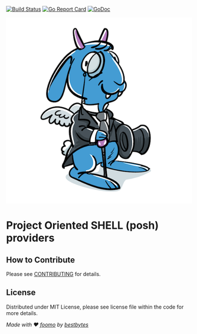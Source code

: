 [![Build Status](https://github.com/foomo/posh-providers/actions/workflows/test.yml/badge.svg?branch=main&event=push)](https://github.com/foomo/posh-providers/actions/workflows/test.yml)
[![Go Report Card](https://goreportcard.com/badge/github.com/foomo/posh-providers)](https://goreportcard.com/report/github.com/foomo/posh-providers)
[![GoDoc](https://godoc.org/github.com/foomo/posh-providers?status.svg)](https://godoc.org/github.com/foomo/posh-providers)

<p align="center">
  <img alt="POSH" src=".github/assets/posh.png"/>
</p>

# Project Oriented SHELL (posh) providers

## How to Contribute

Please see [CONTRIBUTING](.github/CONTRIBUTING.md) for details.

## License

Distributed under MIT License, please see license file within the code for more details.

_Made with ♥ [foomo](https://www.foomo.org) by [bestbytes](https://www.bestbytes.com)_
